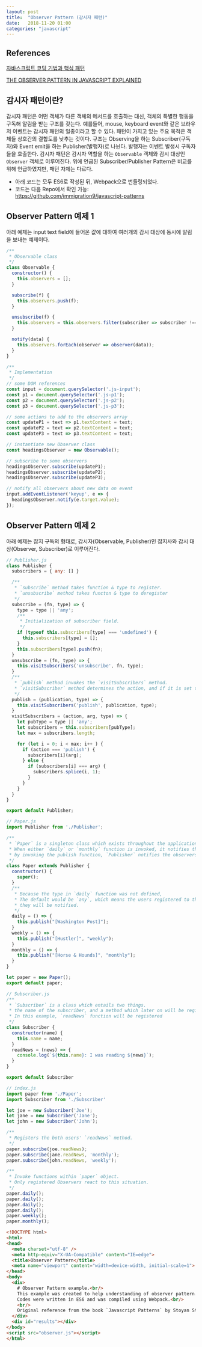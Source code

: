 ```yaml
---
layout: post
title:  "Observer Pattern (감시자 패턴)"
date:   2018-11-20 01:00
categories: "javascript"
---
```

## References
[자바스크립트 코딩 기법과 핵심 패턴][reference-01]

[THE OBSERVER PATTERN IN JAVASCRIPT EXPLAINED][reference-02]


## 감시자 패턴이란?
감시자 패턴은 어떤 객체가 다른 객체의 메서드를 호출하는 대신, 객체의 특별한 행동을 구독해 알림을 받는 구조를 갖는다. 예를들어, mouse, keyboard event와 같은 브라우저 이벤트는 감시자 패턴의 일종이라고 할 수 있다. 패턴이 가지고 있는 주요 목적은 객체들 상호간의 결합도를 낮추는 것이다.
구조는 Observing을 하는 Subscriber(구독자)와 Event emit을 하는 Publisher(발행자)로 나뉜다. 발행자는 이벤트 발생시 구독자들을 호출한다.
감시자 패턴은 감시자 역할을 하는 `Observable` 객체와 감시 대상인 `Observer` 객체로 이루어진다. 위에 언급된 Subscriber/Publisher Pattern은 비교를 위해 언급하였지만, 패턴 자체는 다르다. 

* 아래 코드는 모두 ES6로 작성된 뒤, Webpack으로 번들링되었다. 
* 코드는 다음 Repo에서 확인 가능: https://github.com/immigration9/javascript-patterns

## Observer Pattern 예제 1
아래 예제는 input text field에 들어온 값에 대하여 여러개의 감시 대상에 동시에 알림을 보내는 예제이다.

```javascript
/**
 * Observable class
 */
class Observable {
  constructor() {
    this.observers = [];
  }

  subscribe(f) {
    this.observers.push(f);
  }

  unsubscribe(f) {
    this.observers = this.observers.filter(subscriber => subscriber !== f);
  }

  notify(data) {
    this.observers.forEach(observer => observer(data));
  }
}

/**
 * Implementation
 */
// some DOM references
const input = document.querySelector('.js-input');
const p1 = document.querySelector('.js-p1');
const p2 = document.querySelector('.js-p2');
const p3 = document.querySelector('.js-p3');

// some actions to add to the observers array
const updateP1 = text => p1.textContent = text;
const updateP2 = text => p2.textContent = text;
const updateP3 = text => p3.textContent = text;

// instantiate new Observer class
const headingsObserver = new Observable();

// subscribe to some observers
headingsObserver.subscribe(updateP1);
headingsObserver.subscribe(updateP2);
headingsObserver.subscribe(updateP3);

// notify all observers about new data on event
input.addEventListener('keyup', e => {
  headingsObserver.notify(e.target.value);
});

```

## Observer Pattern 예제 2
아래 예제는 잡지 구독의 형태로, 감시자(Observable, Publisher)인 잡지사와 감시 대상(Observer, Subscriber)로 이루어진다. 

```javascript
// Publisher.js
class Publisher {
  subscribers = { any: [] }

  /**
   * `subscribe` method takes function & type to register.
   * `unsubscribe` method takes functon & type to deregister
   */
  subscribe = (fn, type) => {
    type = type || 'any';
    /**
     * Initialization of subscriber field.
     */
    if (typeof this.subscribers[type] === 'undefined') {
      this.subscribers[type] = [];
    }
    this.subscribers[type].push(fn);
  }
  unsubscribe = (fn, type) => {
    this.visitSubscribers('unsubscribe', fn, type);
  }
  /**
   * `publish` method invokes the `visitSubscribers` method.
   * `visitSubscriber` method determines the action, and if it is set to 'publish', the trigger the functions registered as observers.
   */
  publish = (publication, type) => {
    this.visitSubscribers('publish', publication, type);
  }
  visitSubscribers = (action, arg, type) => {
    let pubType = type || 'any';
    let subscribers = this.subscribers[pubType];
    let max = subscribers.length;

    for (let i = 0; i < max; i++ ) {
      if (action === 'publish') {
        subscribers[i](arg);
      } else {
        if (subscribers[i] === arg) {
          subscribers.splice(i, 1);
        }
      }
    }
  }
}

export default Publisher;
```

```javascript
// Paper.js
import Publisher from './Publisher';

/**
 * `Paper` is a singleton class which exists throughout the application.
 * When either `daily` or `monthly` function is invoked, it notifies the `Publisher`.
 * by invoking the publish function, `Publisher` notifies the observers within the scope.
 */
class Paper extends Publisher {
  constructor() {
    super();
  }
  /**
   * Because the type in `daily` function was not defined,
   * The default would be `any`, which means the users registered to the default category,
   * they will be notified.
   */
  daily = () => {
    this.publish("[Washington Post]");
  }
  weekly = () => {
    this.publish("[Hustler]", "weekly");
  }
  monthly = () => {
    this.publish("[Horse & Hounds]", "monthly");
  }
}

let paper = new Paper();
export default paper;
```

```javascript
// Subscriber.js
/**
 * `Subscriber` is a class which entails two things.
 * the name of the subscriber, and a method which later on will be registered to the Observable.
 * In this example, `readNews` function will be registered
 */
class Subscriber {
  constructor(name) {
    this.name = name;
  }
  readNews = (news) => {
    console.log(`${this.name}: I was reading ${news}`);
  }
}

export default Subscriber
```

```javascript
// index.js
import paper from './Paper';
import Subscriber from './Subscriber'

let joe = new Subscriber('Joe');
let jane = new Subscriber('Jane');
let john = new Subscriber('John');

/**
 * Registers the both users' `readNews` method.
 */
paper.subscribe(joe.readNews);
paper.subscribe(jane.readNews, 'monthly');
paper.subscribe(john.readNews, 'weekly');

/**
 * Invoke functions within `paper` object.
 * Only registered Observers react to this situation.
 */
paper.daily();
paper.daily();
paper.daily();
paper.daily();
paper.weekly();
paper.monthly();
```

```html
<!DOCTYPE html>
<html>
<head>
  <meta charset="utf-8" />
  <meta http-equiv="X-UA-Compatible" content="IE=edge">
  <title>Observer Pattern</title>
  <meta name="viewport" content="width=device-width, initial-scale=1">
</head>
<body>
  <div>
    # Observer Pattern example.<br/>
    This example was created to help understanding of observer pattern.<br/>
    Codes were written in ES6 and was compiled using Webpack.<br/>
    <br/>
    Original reference from the book `Javascript Patterns` by Stoyan Stefanov.<br/><br/>
  </div>
  <div id="results"></div>
</body>
<script src="observer.js"></script>
</html>
```

[reference-01]:https://book.naver.com/bookdb/book_detail.nhn?bid=6763510
[reference-02]:https://pawelgrzybek.com/the-observer-pattern-in-javascript-explained/